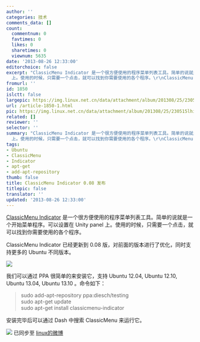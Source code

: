 ```yaml
---
author: ''
categories: 技术
comments_data: []
count:
  commentnum: 0
  favtimes: 0
  likes: 0
  sharetimes: 0
  viewnum: 5635
date: '2013-08-26 12:33:00'
editorchoice: false
excerpt: "ClassicMenu Indicator 是一个很方便使用的程序菜单列表工具。简单的说就是一个开始菜单程序。可以设置在 Unity panel
  上。使用的时候，只需要一个点击，就可以找到你需要使用的各个程序。\r\nClassicMenu Indicator 已 ..."
fromurl: ''
id: 1850
islctt: false
largepic: https://img.linux.net.cn/data/attachment/album/201308/25/230515lhi2s4lfved6g8fo.png
url: /article-1850-1.html
pic: https://img.linux.net.cn/data/attachment/album/201308/25/230515lhi2s4lfved6g8fo.png.thumb.jpg
related: []
reviewer: ''
selector: ''
summary: "ClassicMenu Indicator 是一个很方便使用的程序菜单列表工具。简单的说就是一个开始菜单程序。可以设置在 Unity panel
  上。使用的时候，只需要一个点击，就可以找到你需要使用的各个程序。\r\nClassicMenu Indicator 已 ..."
tags:
- Ubuntu
- ClassicMenu
- Indicator
- apt-get
- add-apt-repository
thumb: false
title: ClassicMenu Indicator 0.08 发布
titlepic: false
translator: ''
updated: '2013-08-26 12:33:00'
---
```


[ClassicMenu Indicator](https://launchpad.net/classicmenu-indicator) 是一个很方便使用的程序菜单列表工具。简单的说就是一个开始菜单程序。可以设置在 Unity panel 上。使用的时候，只需要一个点击，就可以找到你需要使用的各个程序。


ClassicMenu Indicator 已经更新到 0.08 版，对前面的版本进行了优化，同时支持更多的 Ubuntu 不同版本。


![](https://img.linux.net.cn/data/attachment/album/201308/25/230515lhi2s4lfved6g8fo.png)


我们可以通过 PPA 很简单的来安装它，支持 Ubuntu 12.04, Ubuntu 12.10, Ubuntu 13.04, Ubuntu 13.10 。命令如下：



> 
> sudo add-apt-repository ppa:diesch/testing  
> sudo apt-get update  
> sudo apt-get install classicmenu-indicator
> 
> 
> 


安装完毕后可以通过 Dash 中搜索 ClassicMenu 来运行它。


![](https://img.linux.net.cn/xwb/images/bgimg/icon_logo.png) 已同步至 [linux的微博](http://weibo.com/1772191555)